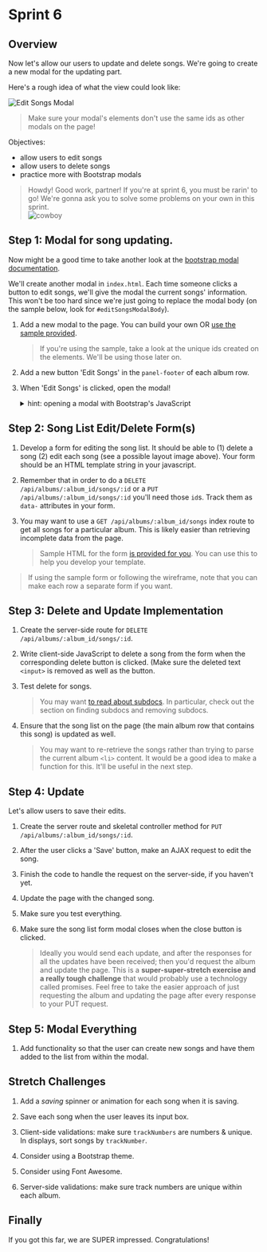 # Sprint 6

## Overview

Now let's allow our users to update and delete songs.  We're going to create a new modal for the updating part.

Here's a rough idea of what the view could look like:

![Edit Songs Modal](/docs/assets/images/edit_songs.png)

> Make sure your modal's elements don't use the same ids as other modals on the page!

Objectives:

* allow users to edit songs
* allow users to delete songs
* practice more with Bootstrap modals

> Howdy! Good work, partner!
> If you're at sprint 6, you must be rarin' to go! We're gonna ask you to solve some problems on your own in this sprint.  
![cowboy](https://m.popkey.co/e5a568/7grXg.gif)

## Step 1: Modal for song updating.

Now might be a good time to take another look at the [bootstrap modal documentation](http://getbootstrap.com/javascript/#modals).

We'll create another modal in `index.html`.  Each time someone clicks a button to edit songs, we'll give the modal the current songs' information.  This won't be too hard since we're just going to replace the modal body (on the sample below, look for `#editSongsModalBody`).

1. Add a new modal to the page.  You can build your own OR [use the sample provided](/docs/code_samples/sprint6_modal.html).

	> If you're using the sample, take a look at the unique ids created on the elements.  We'll be using those later on.

1. Add a new button 'Edit Songs' in the `panel-footer` of each album row.

1. When 'Edit Songs' is clicked, open the modal!

	<details><summary>hint: opening a modal with Bootstrap's JavaScript</summary>

	```js
	$('#fooModal').modal('show');
	```

	</details>

## Step 2: Song List Edit/Delete Form(s)

1. Develop a form for editing the song list.  It should be able to (1) delete a song (2) edit each song (see a possible layout image above).  Your form should be an HTML template string in your javascript.

1. Remember that in order to do a `DELETE /api/albums/:album_id/songs/:id` or a `PUT /api/albums/:album_id/songs/:id` you'll need those `id`s.  Track them as `data-` attributes in your form.

1. You may want to use a `GET /api/albums/:album_id/songs` index route to get all songs for a particular album.  This is likely easier than retrieving incomplete data from the page.

	> Sample HTML for the form <a href="/docs/code_samples/sprint6_inline_form.html">is provided for you</a>.  You can use this to help you develop your template.

  > If using the sample form or following the wireframe, note that you can make each row a separate form if you want.

## Step 3: Delete and Update Implementation

1. Create the server-side route for `DELETE /api/albums/:album_id/songs/:id`.

1. Write client-side JavaScript to delete a song from the form when the corresponding delete button is clicked. (Make sure the deleted text `<input>` is removed as well as the button.

1. Test delete for songs.

	> You may want [to read about subdocs](http://mongoosejs.com/docs/subdocs.html).  In particular, check out the section on finding subdocs and removing subdocs.

1. Ensure that the song list on the page (the main album row that contains this song) is updated as well.

	> You may want to re-retrieve the songs rather than trying to parse the current album `<li>` content.
	> It would be a good idea to make a function for this. It'll be useful in the next step.

## Step 4: Update  

Let's allow users to save their edits.

1. Create the server route and skeletal controller method for `PUT /api/albums/:album_id/songs/:id`.

1. After the user clicks a 'Save' button, make an AJAX  request to edit the song.

1. Finish the code to handle the request on the server-side, if you haven't yet.

1. Update the page with the changed song.

1. Make sure you test everything.

1. Make sure the song list form modal closes when the close button is clicked.

	> Ideally you would send each update, and after the responses for all the updates have been received; then you'd request the album and update the page.  This is a **super-super-stretch exercise and a really tough challenge** that would probably use a technology called promises.  Feel free to take the easier approach of just requesting the album and updating the page after every response to your PUT request.

## Step 5: Modal Everything

1. Add functionality so that the user can create new songs and have them added to the list from within the modal.


## Stretch Challenges

1. Add a _saving_ spinner or animation for each song when it is saving.

1. Save each song when the user leaves its input box.

1. Client-side validations: make sure `trackNumbers` are numbers & unique.  In displays, sort songs by `trackNumber`.

1. Consider using a Bootstrap theme.

1. Consider using Font Awesome.

1. Server-side validations: make sure track numbers are unique within each album.  


## Finally

If you got this far, we are SUPER impressed.  Congratulations!
